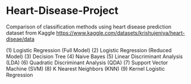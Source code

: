 # Heart-Disease-Project
Comparison of classification methods using heart disease prediction dataset from Kaggle
https://www.kaggle.com/datasets/krishujeniya/heart-diseae/data

(1) Logistic Regression (Full Model)
(2) Logistic Regression (Reduced Model)
(3) Decision Tree
(4) Naive Bayes
(5) Linear Discriminant Analysis (LDA)
(6) Quadratic Discriminant Analysis (QDA)
(7) Support Vector Machine (SVM)
(8) K Nearest Neighbors (KNN)
(9) Kernel Logistic Regression

